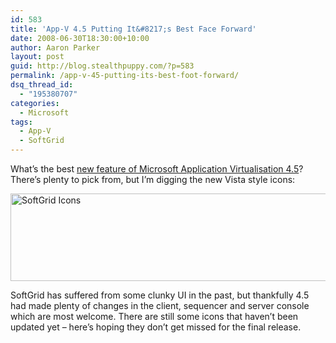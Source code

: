 ```yaml
---
id: 583
title: 'App-V 4.5 Putting It&#8217;s Best Face Forward'
date: 2008-06-30T18:30:00+10:00
author: Aaron Parker
layout: post
guid: http://blog.stealthpuppy.com/?p=583
permalink: /app-v-45-putting-its-best-foot-forward/
dsq_thread_id:
  - "195380707"
categories:
  - Microsoft
tags:
  - App-V
  - SoftGrid
---
```

What&#8217;s the best [new feature of Microsoft Application Virtualisation 4.5](http://www.microsoft.com/systemcenter/softgrid/msappvirt45/default.mspx)? There’s plenty to pick from, but I&#8217;m digging the new Vista style icons:

<img src="http://stealthpuppy.com/wp-content/uploads/2008/06/softgrid-icons.png" border="0" alt="SoftGrid Icons" width="600" height="140" /> 

SoftGrid has suffered from some clunky UI in the past, but thankfully 4.5 had made plenty of changes in the client, sequencer and server console which are most welcome. There are still some icons that haven&#8217;t been updated yet &#8211; here&#8217;s hoping they don&#8217;t get missed for the final release.